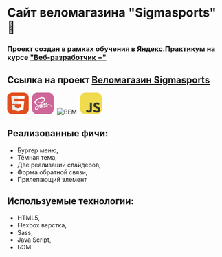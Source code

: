 
# Сайт веломагазина "Sigmasports" 🚴

### Проект создан в рамках обучения в [Яндекс.Практикум](https://practicum.yandex.ru/promo/long-courses/web) на курсе ["Веб-разработчик +"](https://praktikum.yandex.ru/web/)

## Ссылка на проект [Веломагазин Sigmasports](https://alekseyshaydullin.github.io/bike/)

<div>
  <img src="https://raw.githubusercontent.com/tandpfun/skill-icons/a50fa57465e82a1147fa512fb3d64cc5902df578/icons/HTML.svg" title="HTML5" alt="HTML" width="50" height="50"/>&nbsp;
  <img src="https://raw.githubusercontent.com/tandpfun/skill-icons/a50fa57465e82a1147fa512fb3d64cc5902df578/icons/Sass.svg" title="SASS"**alt="SASS" width="50" height="50"/>&nbsp;
  <img src="./images/icon-bem.svg" title="BEM" alt="BEM" width="50" height="50"/>&nbsp;
  <img src="https://raw.githubusercontent.com/tandpfun/skill-icons/a50fa57465e82a1147fa512fb3d64cc5902df578/icons/JavaScript.svg" title="JavaScript" alt="JavaScript" width="50" height="50"/>&nbsp;
</div>

## Реализованные фичи: 
- Бургер меню,
- Тёмная тема,
- Две реализации слайдеров,
- Форма обратной связи,
- Прилепающий элемент

## Используемые технологии:
- HTML5,
- Flexbox верстка,
- Sass,
- Java Script,
- БЭМ
